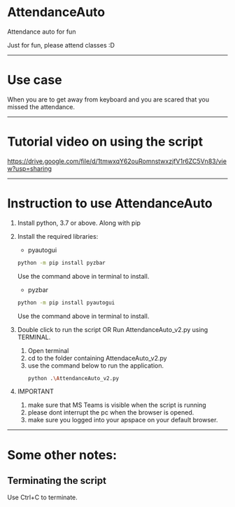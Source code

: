 # AttendanceAuto
Attendance auto for fun

Just for fun, please attend classes :D

---
# Use case
When you are to get away from keyboard and you are scared that you missed the attendance.

---
# Tutorial video on using the script
https://drive.google.com/file/d/1tmwxqY62ouRomnstwxzjfV1r6ZC5Vn83/view?usp=sharing

---
# Instruction to use AttendanceAuto
1. Install python, 3.7 or above. Along with pip
2. Install the required libraries:
    - pyautogui
    ```sh
    python -m pip install pyzbar
    ```

    Use the command above in terminal to install. 
    - pyzbar
    ```sh
    python -m pip install pyautogui
    ```

    Use the command above in terminal to install.
3. Double click to run the script OR Run AttendanceAuto_v2.py using TERMINAL. 
    1. Open terminal
    2. cd to the folder containing AttendaceAuto_v2.py
    3. use the command below to run the application.
        ```sh
        python .\AttendanceAuto_v2.py
        ```
4. IMPORTANT
    1. make sure that MS Teams is visible when the script is running
    2. please dont interrupt the pc when the browser is opened.
    3. make sure you logged into your apspace on your default browser.

---
# Some other notes:
## Terminating the script
Use Ctrl+C to terminate.
